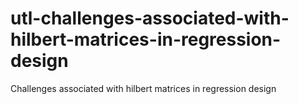 # utl-challenges-associated-with-hilbert-matrices-in-regression-design
Challenges associated with hilbert matrices in regression design
